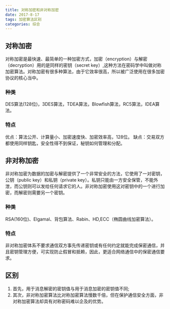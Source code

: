 ```yaml
---
title: 对称加密和非对称加密
date: 2017-8-17
tags: 加密算法区别
categories: 综合
---
```

## 对称加密
对称加密是最快速、最简单的一种加密方式，加密（encryption）与解密（decryption）用的是同样的密钥（secret key）,这种方法在密码学中叫做对称加密算法。对称加密有很多种算法，由于它效率很高，所以被广泛使用在很多加密协议的核心当中。
### 种类
DES算法(128位)，3DES算法，TDEA算法，Blowfish算法，RC5算法，IDEA算法。
### 特点
优点：算法公开、计算量小、加密速度快、加密效率高，128位。
缺点：交易双方都使用同样钥匙，安全性得不到保证，秘钥如何管理和分配。

## 非对称加密
非对称加密为数据的加密与解密提供了一个非常安全的方法，它使用了一对密钥，公钥（public key）和私钥（private key）。私钥只能由一方安全保管，不能外泄，而公钥则可以发给任何请求它的人。非对称加密使用这对密钥中的一个进行加密，而解密则需要另一个密钥。
### 种类
RSA(160位)、Elgamal、背包算法、Rabin、HD,ECC（椭圆曲线加密算法）。
### 特点
非对称加密体系不要求通信双方事先传递密钥或有任何约定就能完成保密通信，并且密钥管理方便，可实现防止假冒和抵赖，因此，更适合网络通信中的保密通信要求。

## 区别
1. 首先，用于消息解密的密钥值与用于消息加密的密钥值不同;
2. 其次，非对称加密算法比对称加密算法慢数千倍，但在保护通信安全方面，非对称加密算法却具有对称密码难以企及的优势。

